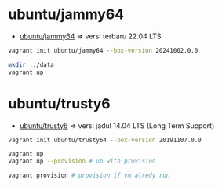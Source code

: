 # ubuntu/jammy64
- [ubuntu/jammy64](https://portal.cloud.hashicorp.com/vagrant/discover/ubuntu/jammy64) => versi terbaru 22.04 LTS

```bash
vagrant init ubuntu/jammy64 --box-version 20241002.0.0

mkdir ../data
vagrant up
```

# ubuntu/trusty6
- [ubuntu/trusty6](https://portal.cloud.hashicorp.com/vagrant/discover/ubuntu/trusty64) => versi jadul 14.04 LTS (Long Term Support)

```bash
vagrant init ubuntu/trusty64 --box-version 20191107.0.0

vagrant up
vagrant up --provision # up with provision

vagrant provision # provision if vm alredy run
```

